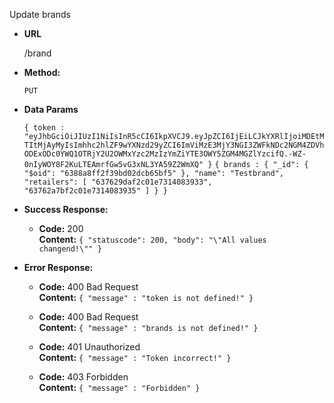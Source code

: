 Update brands
  
* **URL**

  /brand

* **Method:**
 
  `PUT`

* **Data Params**

  `{ token : "eyJhbGciOiJIUzI1NiIsInR5cCI6IkpXVCJ9.eyJpZCI6IjEiLCJkYXRlIjoiMDEtMTItMjAyMyIsImhhc2hlZF9wYXNzd29yZCI6ImViMzE3MjY3NGI3ZWFkNDc2NGM4ZDVhODExODc0YWQ1OTRjY2U2OWMxYzc2MzIzYmZiYTE3OWY5ZGM4MGZlYzcifQ.-WZ-0nIyWOY8F2KuLTEAmrfGw5vG3xNL3YA59Z2WmXQ" }`
  `{ brands : {
    "_id": {
      "$oid": "6388a8ff2f39bd02dcb65bf5"
    },
    "name": "Testbrand",
    "retailers": [
      "637629daf2c01e7314083933",
      "63762a7bf2c01e7314083935"
    ]
  } }`


* **Success Response:**

  * **Code:** 200 <br />
    **Content:** `
{
  "statuscode": 200,
  "body": "\"All values changend!\""
}
    `
 
* **Error Response:**
  * **Code:** 400 Bad Request <br />
    **Content:** `{ "message" : "token is not defined!" }`
    
  * **Code:** 400 Bad Request <br />
    **Content:** `{ "message" : "brands is not defined!" }`
    
  * **Code:** 401 Unauthorized <br />
    **Content:** `{ "message" : "Token incorrect!" }`
    
  * **Code:** 403 Forbidden <br />
    **Content:** `{ "message" : "Forbidden" }`
